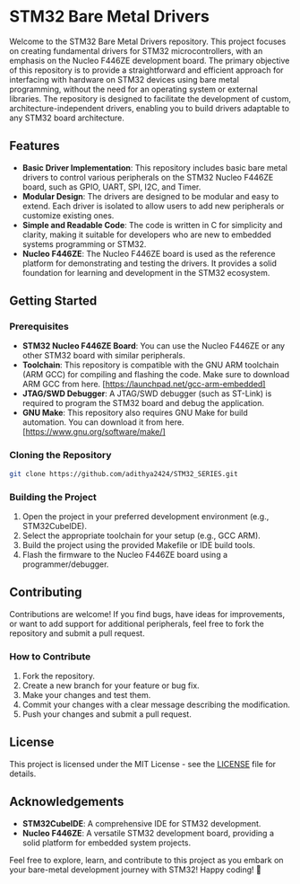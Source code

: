 # STM32 Bare Metal Drivers

Welcome to the STM32 Bare Metal Drivers repository. This project focuses on creating fundamental drivers for STM32 microcontrollers, with an emphasis on the Nucleo F446ZE development board. The primary objective of this repository is to provide a straightforward and efficient approach for interfacing with hardware on STM32 devices using bare metal programming, without the need for an operating system or external libraries. The repository is designed to facilitate the development of custom, architecture-independent drivers, enabling you to build drivers adaptable to any STM32 board architecture.

## Features

- **Basic Driver Implementation**: This repository includes basic bare metal drivers to control various peripherals on the STM32 Nucleo F446ZE board, such as GPIO, UART, SPI, I2C, and Timer.
- **Modular Design**: The drivers are designed to be modular and easy to extend. Each driver is isolated to allow users to add new peripherals or customize existing ones.
- **Simple and Readable Code**: The code is written in C for simplicity and clarity, making it suitable for developers who are new to embedded systems programming or STM32.
- **Nucleo F446ZE**: The Nucleo F446ZE board is used as the reference platform for demonstrating and testing the drivers. It provides a solid foundation for learning and development in the STM32 ecosystem.

## Getting Started

### Prerequisites

- **STM32 Nucleo F446ZE Board**: You can use the Nucleo F446ZE or any other STM32 board with similar peripherals.
- **Toolchain**: This repository is compatible with the GNU ARM toolchain (ARM GCC) for compiling and flashing the code. Make sure to download ARM GCC from here. [https://launchpad.net/gcc-arm-embedded]
- **JTAG/SWD Debugger**: A JTAG/SWD debugger (such as ST-Link) is required to program the STM32 board and debug the application.
- **GNU Make**: This repository also requires GNU Make for build automation. You can download it from here.[https://www.gnu.org/software/make/]

### Cloning the Repository

```bash
git clone https://github.com/adithya2424/STM32_SERIES.git
```

### Building the Project

1. Open the project in your preferred development environment (e.g., STM32CubeIDE).
2. Select the appropriate toolchain for your setup (e.g., GCC ARM).
3. Build the project using the provided Makefile or IDE build tools.
4. Flash the firmware to the Nucleo F446ZE board using a programmer/debugger.

## Contributing

Contributions are welcome! If you find bugs, have ideas for improvements, or want to add support for additional peripherals, feel free to fork the repository and submit a pull request.

### How to Contribute

1. Fork the repository.
2. Create a new branch for your feature or bug fix.
3. Make your changes and test them.
4. Commit your changes with a clear message describing the modification.
5. Push your changes and submit a pull request.

## License

This project is licensed under the MIT License - see the [LICENSE](LICENSE) file for details.

## Acknowledgements

- **STM32CubeIDE**: A comprehensive IDE for STM32 development.
- **Nucleo F446ZE**: A versatile STM32 development board, providing a solid platform for embedded system projects.

Feel free to explore, learn, and contribute to this project as you embark on your bare-metal development journey with STM32! Happy coding! 🚀
